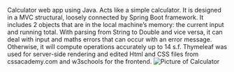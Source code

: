 Calculator web app using Java. Acts like a simple calculator. It is designed in a MVC structural, loosely connected by Spring Boot framework. It includes 2 objects that are in the local machine’s memory: the current input and running total. With parsing from String to Double and vice versa, it can deal with input and maths errors that can occur with an error message. Otherwise, it will compute operations accurately up to 14 s.f. Thymeleaf was used for server-side rendering and edited Html and CSS files from cssacademy.com and w3schools for the frontend.
![Picture of Calculator](relative%20path/to/CalPic.png?raw=true "“Picture of Calculator")
